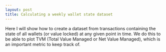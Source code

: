 ```yaml
---
layout: post
title: Calculating a weekly wallet state dataset
---
```

<!--<img src="/images/fulls/01.jpg" class="fit image">-->
Here I will show how to create a dataset from transactions containing the state of all wallets (or value locked) at any given point in time. We do this to be able to plot TVM (Total Value Managed or Net Value Managed), which is an important metric to keep track of.

